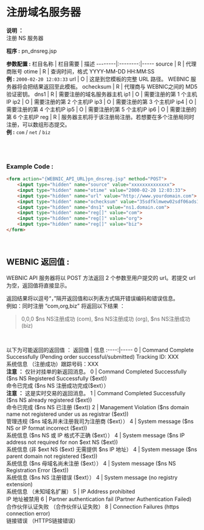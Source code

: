 # 注册域名服务器

**说明 ：** <br> 
注册 NS 服务器

**程序 :** pn_dnsreg.jsp

**参数配置 :**
栏目名称 | 栏目需要 | 描述
--------|:--------:|-----
source | R | 代理商账号
otime | R | 查询时间，格式 YYYY-MM-DD HH:MM:SS <br> **例 :** `2000-02-20 12:03:33`
url | O | 这是到您模板的完整 URL 路径。 WEBNIC 服务器将会把结果返回至此模板。
ochecksum | R | 代理商与 WEBNIC之间的 MD5验证密钥。
dns1 | R | 需要注册的域名服务器主机
ip1 | O | 需要注册的第 1 个主机IP
ip2 | O | 需要注册的第 2 个主机IP
ip3 | O | 需要注册的第 3 个主机IP
ip4 | O | 需要注册的第 4 个主机IP
ip5 | O | 需要注册的第 5 个主机IP
ip6 | O | 需要注册的第 6 个主机IP
reg | R | 服务器主机将于该注册局注册。若想要在多个注册局同时注册，可以数组形态提交。<br> **例 :** `com` / `net` / `biz`

<br><br>

### Example Code :

```HTML
<form action="{WEBNIC_API_URL}pn_dnsreg.jsp" method="POST"> 
    <input type="hidden" name="source" value="xxxxxxxxxxxxxx"> 
    <input type="hidden" name="otime" value="2000-02-20 12:03:33"> 
    <input type="hidden" name="url" value="http://www.yourdomain.com">
    <input type="hidden" name="ochecksum" value="35sdfklmwew02sdf06ads1asd3"> 
    <input type="hidden" name="dns1" value="ns1.domain.com">
    <input type="hidden" name="reg[]" value="com">
    <input type="hidden" name="reg[]" value="org">
    <input type="hidden" name="reg[]" value="biz">
</form>
```

<br>

WEBNIC 返回值 :
-----
WEBNIC API 服务器将以 POST 方法返回 2 个参数至用户提交的 url。若提交 url 为空，返回值将直接显示。

返回结果将以逗号“，”隔开返回值和以列表方式隔开错误编码和错误信息。 <br>
例如：同时注册 “com,org,biz” 将返回以下结果 ： <br>
> 0,0,0 $ns NS注册成功 (com), $ns NS注册成功 (org), $ns NS注册成功 (biz)

<br>

以下为可能返回的返回值 ：
返回值 | 信息
:----:|-----
0 | Command Complete Successfully (Pending order successful/submitted) Tracking ID: XXX <br> 系统信息 （注册成功）跟踪号码：XXX <br> **注意 ：** 仅针对挂单的新返回消息。
0 | Command Completed Successfully (\$ns NS Registered Successfully (\$ext)) <br> 命令已完成 (\$ns NS 注册成功完成(\$ext）） <br> **注意 ：** 这是实时交易的返回消息。
1 | Command Completed Successfully (\$ns NS already registered (\$ext)) <br> 命令已完成 (\$ns NS 已注册 (\$ext))
2 | Management Violation (\$ns domain name not registered under us as registrar (\$ext)) <br> 管理违规 (\$ns 域名并未注册我司为注册商 (\$ext））
4 | System message (\$ns NS or IP format incorrect (\$ext)) <br> 系统信息 (\$ns NS 或 IP 格式不正确 (\$ext））
4 | System message (\$ns IP address not required for non \$ext NS (\$ext)) <br> 系统信息 (非 \$ext NS (\$ext) 无需提供 \$ns IP 地址）
4 | System message (\$ns parent domain not registered (\$ext)) <br> 系统信息 (\$ns 母域名尚未注册 (\$ext））
4 | System message (\$ns NS Registration Error (\$ext)) <br> 系统信息 (\$ns NS 注册错误 (\$ext））
4 | System message (no registry extension) <br> 系统信息 （未知域名扩展）
5 | IP Address prohibited <br> IP 地址被禁用
6 | Partner authentication fail (Partner Authentication Failed) <br> 合作伙伴认证失败 （合作伙伴认证失败）
8 | Connection Failures (https connection error) <br> 链接错误 （HTTPS链接错误）
